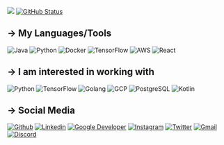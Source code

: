 <a href="https://github.com/elliottbarnes"><img src="https://github-readme-stats.vercel.app/api/top-langs/?username=elliottbarnes&theme=tokyonight" /></a>&nbsp;[![GitHub Status](https://github-readme-stats.vercel.app/api?username=elliottbarnes&&show_icons=true&theme=tokyonight&line_height=27)](https://maxbase.org)
<!--

theme=tokyonight

Here are some ideas to get you started:
- 🔭 I’m currently working on ...
- 🌱 I’m currently learning ...
- 👯 I’m looking to collaborate on ...
- 🤔 I’m looking for help with ...
- 💬 Ask me about ...
- 📫 How to reach me: ...
- 😄 Pronouns: ...
- ⚡ Fun fact: ...
- <p><img align="center" src="https://github-readme-streak-stats.herokuapp.com/?user=elliottbarnes&theme=tokyonight" alt="elliottbarnes" /></p>
</p>
<p align="left"> <a href="https://github.com/elliottbarnes/github-profile-trophy"><img src="https://github-profile-trophy.vercel.app/?username=elliottbarnes&theme=tokyonight" alt="elliottbarnes" /></a> </p>

-->

## → My Languages/Tools
![Java](https://img.shields.io/badge/Java-ED8B00?style=for-the-badge&logo=java&logoColor=white)
![Python](https://img.shields.io/badge/-Python-4B8BBE?style=for-the-badge&logo=python&logoColor=white)
![Docker](https://img.shields.io/badge/Docker-2CA5E0?style=for-the-badge&logo=docker&logoColor=white)
![TensorFlow](https://img.shields.io/badge/-TensorFlow-f4802b?style=for-the-badge&logo=tensorflow&logoColor=white)
![AWS](https://img.shields.io/badge/Amazon_AWS-232F3E?style=for-the-badge&logo=amazon-aws&logoColor=white)
![React](https://img.shields.io/badge/React-20232A?style=for-the-badge&logo=react&logoColor=61DAFB)


## → I am interested in working with
![Python](https://img.shields.io/badge/-Python-4B8BBE?style=for-the-badge&logo=python&logoColor=white)
![TensorFlow](https://img.shields.io/badge/-TensorFlow-f4802b?style=for-the-badge&logo=tensorflow&logoColor=white)
![Golang](https://img.shields.io/badge/Go-00ADD8?style=for-the-badge&logo=go&logoColor=white)
![GCP](https://img.shields.io/badge/Google_Cloud-4285F4?style=for-the-badge&logo=google-cloud&logoColor=white)
![PostgreSQL](https://img.shields.io/badge/PostgreSQL-316192?style=for-the-badge&logo=postgresql&logoColor=white)
![Kotlin](https://img.shields.io/badge/Kotlin-0095D5?&style=for-the-badge&logo=kotlin&logoColor=white)

## → Social Media 
[![Github](https://img.shields.io/badge/GitHub-100000?style=flat&logo=github&logoColor=white)](https://github.com/elliottbarnes)
[![Linkedin](https://img.shields.io/badge/LinkedIn-0077B5?style=flat&logo=linkedin&logoColor=white)](https://www.linkedin.com/in/enbarnes/)
[![Google Developer](https://img.shields.io/badge/Google_Developer-D14836?style=flat&logo=google&logoColor=white)](https://google.dev/u/109702062079405060980)
[![Instagram](https://img.shields.io/badge/Instagram-E4405F?style=flat&logo=instagram&logoColor=white)](https://www.instagram.com/elliottbarness/)
[![Twitter](https://img.shields.io/badge/Twitter-1DA1F2?style=flat&logo=twitter&logoColor=white)](https://twitter.com/elliottbarness)
[![Gmail](https://img.shields.io/badge/Gmail-D14836?style=flat&logo=gmail&logoColor=white)](mailto:enbarnes@mun.ca)
[![Discord](https://img.shields.io/badge/-Discord-738ADB?style=flat&logo=discord&logoColor=white)](https://discord.gg/ADBJQBMA6H)
